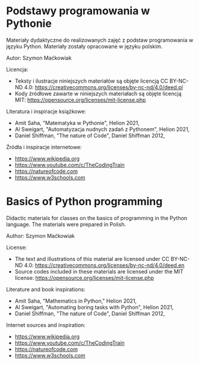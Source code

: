 # Podstawy programowania w Pythonie

Materiały dydaktyczne do realizowanych zajęć z podstaw programowania w języku Python. Materiały zostały opracowane w języku polskim.

Autor: Szymon Maćkowiak

Licencja: 
- Teksty i ilustracje niniejszych materiałów są objęte licencją CC BY-NC-ND 4.0: https://creativecommons.org/licenses/by-nc-nd/4.0/deed.pl
- Kody źródłowe zawarte w niniejszych materiałach są objęte licencją MIT: https://opensource.org/licenses/mit-license.php

Literatura i inspiracje książkowe:
- Amit Saha, "Matematyka w Pythonie", Helion 2021,
- Al Sweigart, "Automatyzacja nudnych zadań z Pythonem", Helion 2021,
- Daniel Shiffman, "The nature of Code", Daniel Shiffman 2012,

Źródła i inspiracje internetowe:
- https://www.wikipedia.org
- https://www.youtube.com/c/TheCodingTrain
- https://natureofcode.com
- https://www.w3schools.com

# Basics of Python programming

Didactic materials for classes on the basics of programming in the Python language. The materials were prepared in Polish.

Author: Szymon Maćkowiak

License: 
- The text and illustrations of this material are licensed under CC BY-NC-ND 4.0: https://creativecommons.org/licenses/by-nc-nd/4.0/deed.en
- Source codes included in these materials are licensed under the MIT license: https://opensource.org/licenses/mit-license.php

Literature and book inspirations:
- Amit Saha, "Mathematics in Python," Helion 2021,
- Al Sweigart, "Automating boring tasks with Python", Helion 2021,
- Daniel Shiffman, "The nature of Code", Daniel Shiffman 2012,

Internet sources and inspiration:
- https://www.wikipedia.org
- https://www.youtube.com/c/TheCodingTrain
- https://natureofcode.com
- https://www.w3schools.com
